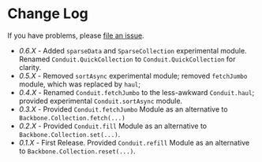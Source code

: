 # Change Log

If you have problems, please [file an issue](https://github.com/pwagener/backbone.conduit/issues).

- *0.6.X* - Added `sparseData` and `SparseCollection` experimental module.  Renamed `Conduit.QuickCollection` to `Conduit.QuickCollection` for clarity.
- *0.5.X* - Removed `sortAsync` experimental module; removed `fetchJumbo` module, which was replaced by `haul`;
- *0.4.X* - Renamed `Conduit.fetchJumbo` to the less-awkward `Conduit.haul`; provided experimental `Conduit.sortAsync` module.
- *0.3.X* - Provided `Conduit.fetchJumbo` Module as an alternative to `Backbone.Collection.fetch(...)`
- *0.2.X* - Provided `Conduit.fill` Module as an alternative to `Backbone.Collection.set(...)`.
- *0.1.X* - First Release. Provided `Conduit.refill` Module as an alternative to `Backbone.Collection.reset(...)`.